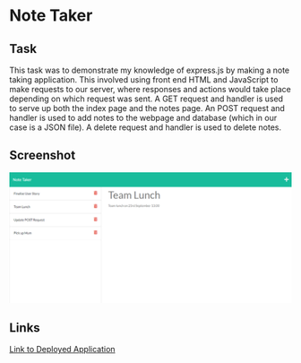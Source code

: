 # Note Taker

## Task

This task was to demonstrate my knowledge of express.js by making a note taking application. This involved using front end HTML and JavaScript to make requests to our server, where responses and actions would take place depending on which request was sent. A GET request and handler is used to serve up both the index page and the notes page. An POST request and handler is used to add notes to the webpage and database (which in our case is a JSON file). A delete request and handler is used to delete notes. 

## Screenshot

![Screenshot](./public/assets/Note_Taker_Screenshot.png)

## Links
[Link to Deployed Application](https://stark-headland-34041.herokuapp.com/)
